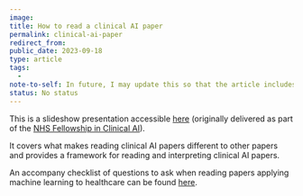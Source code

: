 ```yaml
---
image:
title: How to read a clinical AI paper
permalink: clinical-ai-paper
redirect_from:
public_date: 2023-09-18
type: article
tags:
  - 
note-to-self: In future, I may update this so that the article includes the actual content of the presentation - but I should definitely consider the utility of that.
status: No status
---
```


This is a slideshow presentation accessible [here](./slides/clinical-ai-paper) (originally delivered as part of the [NHS Fellowship in Clinical AI](https://aicentre.co.uk/fellowships)).

It covers what makes reading clinical AI papers different to other papers and provides a framework for reading and interpreting clinical AI papers.

An accompany checklist of questions to ask when reading papers applying machine learning to healthcare can be found [here](https://github.com/chris-lovejoy/med-ML-checklist/tree/main).
